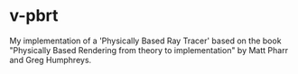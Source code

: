 # v-pbrt
My implementation of a 'Physically Based Ray Tracer' based on the book "Physically Based Rendering from theory to implementation" by Matt Pharr and Greg Humphreys.
